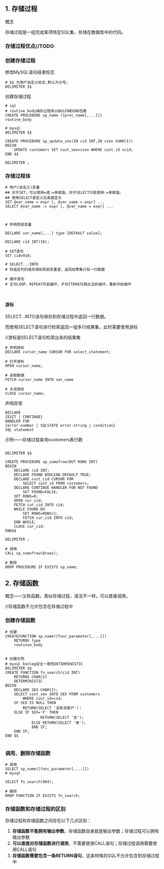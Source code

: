 ## 1. 存储过程



概念

存储过程是一组完成某项特定SQL集，存储在数据库中的代码。



### 存储过程优点//TODO





### 创建存储过程



修改MySQL语句结束标志

```mysql
# $$ 为用户自定义标志,默认为分号;
DELIMITER $$

```

创建存储过程



```mysql
# sql
# routine_body储存过程体以BEGIN和END包裹
CREATE PROCEDURE sp_name ([proc_name[,...]])
routine_body

# mysql 
DELIMITER $$

CREATE PROCEDURE sp_update_sex(IN cid INT,IN csex CHAR(1))
BEGIN
	UPDATE customers SET cust_sex=csex WHERE cust_id =cid;
END $$	

DELIMITER ;

```

### 存储过程体



```mysql
# 用户(自定义)变量
## 对于SET，可以使用=或:=来赋值，对于SELECT只能使用:=来赋值。
## 使用SELECT是定义后直接显示
SET @var_name = expr [, @var_name = expr] ...
SELECT @var_name := expr [, @var_name = expr] ...



# 声明局部变量

DECLARE var_name[,...] type [DEFAULT value];

DECLARE cid INT(10);

# SET语句
SET cid=910;

# SELECT...INTO
# 将选定列的值存储到局部变量里，返回结果集只有一行数据

# 循环语句
# 主句LOOP、REPEAT开启循环，子句ITERATE跳出当前循环，重新开始循环



```



#### 游标

SELECT…INTO语句保存到存储过程中返回一行数据。

而使用SELECT语句进行检索返回一组多行结果集，此时需要使用游标

//游标是SELECT语句检索出来的结果集



```mysql
# 声明游标
DECLARE cursor_name CURSOR FOR select_statement;

# 打开游标
OPEN cursor_name;

# 读取数据
FETCH cursor_name INTO var_name

# 关闭游标
CLOSE cursor_name;

```



声明异常

```mysql
DECLARE
{EXIT | CONTINUE}
HANDLER FOR
{error-number | SQLSTATE error-string | condition}
SQL statement
```



示例——存储过程查询customers表行数

```mysql

DELIMITER $$

CREATE PROCEDURE sp_sumofrow(OUT ROWS INT)
BEGIN
	DECLARE cid INT;
	DECLARE FOUND BOOLEAN DEFAULT TRUE;
	DECLARE cust_cid CURSOR FOR
		SELECT cust_id FROM customers;
	DECLARE CONTINUE HANDLER FOR NOT FOUND
		SET FOUND=FALSE;
	SET ROWS=0;
	OPEN cur_cid;
	FETCH cur_cid INTO cid;
	WHILE FOUND DO
		SET ROWS=ROWS+1;
		FETCH cur_cid INTO cid;
	END WHILE;
	CLOSE cur_cid;
END$$

DELIMITER ;

# 调用 
CALL sp_sumofrow(@rows);

# 删除 
DROP PROCEDURE IF EXISTS sp_name;

```



## 2. 存储函数

概念——又称函数。类似存储过程，语法不一样。可以直接调用。

//存储函数不允许包含在存储过程中





### 创建存储函数

```mysql
# 创建 
CREATEFUNCTION sp_name([func_paramater[,...]])
	RETURNS type
	routinue_body
	

# 创建示例
# mysql binlog安全一致性DETERMINISTIC
DELIMITER $$
CREATE FUNCTION fn_search(cid INT)
	RETURNS CHAR(2)
	DETERMINISTIC
BEGIN
	DECLARE SEX CHAR(2);
	SELECT cust_sex INTO SEX FROM customers
		WHERE cust_id=cid;
	IF SEX IS NULL THEN
		RETURN(SELECT '没有该客户')；
	ELSE IF SEX='F' THEN
				RETURN(SELECT '女');
			ELSE RETURN(SELECT '男');
			END IF;
	END IF;
END $$


```



### 调用、删除存储函数



```mysql
# 调用
SELECT sp_name([func_parameter[,...]])
# mysql 

SELECT fn_search(904);

# 删除
DROP FUNCTION IF EXISTS fn_search;
```



### 存储函数和存储过程的区别

存储过程和存储函数之间存在以下几点区别：

1. **存储函数不能拥有输出参数**，存储函数自身就是输出参数；存储过程可以拥有输出参数
2. **可以直接对存储函数进行调用**，不需要使用CALL语句；存储过程调用需要使用CALL语句
3. **存储函数需要包含一条RETURN语句**，这条特殊的SQL不允许包含到存储过程中